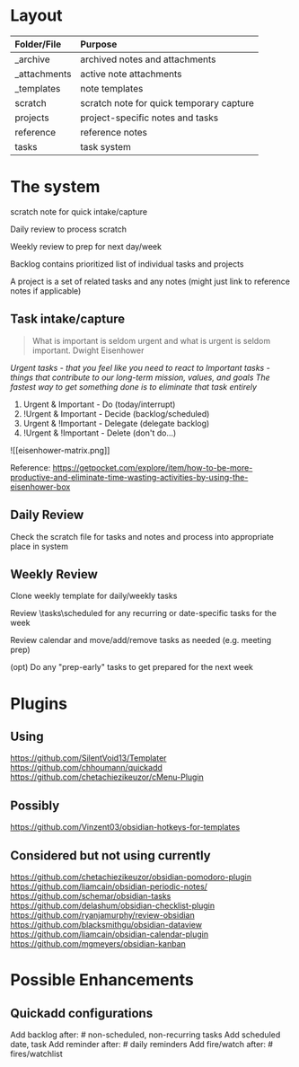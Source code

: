 # Layout
|Folder/File|Purpose|
|:-|:-|
|\_archive|archived notes and attachments|
|\_attachments|active note attachments|
|\_templates|note templates|
|scratch|scratch note for quick temporary capture|
|projects|project-specific notes and tasks|
|reference|reference notes|
|tasks|task system|
# The system
scratch note for quick intake/capture

Daily review to process scratch

Weekly review to prep for next day/week

Backlog contains prioritized list of individual tasks and projects

A project is a set of related tasks and any notes (might just link to reference notes if applicable)

## Task intake/capture
> What is important is seldom urgent and what is urgent is seldom important.
> Dwight Eisenhower

*Urgent tasks - that you feel like you need to react to
Important tasks - things that contribute to our long-term mission, values, and goals
The fastest way to get something done is to eliminate that task entirely*

1. Urgent & Important - Do (today/interrupt)
2. !Urgent & Important - Decide (backlog/scheduled)
3. Urgent & !Important - Delegate (delegate backlog)
4. !Urgent & !Important - Delete (don't do...)

![[eisenhower-matrix.png]]

Reference: https://getpocket.com/explore/item/how-to-be-more-productive-and-eliminate-time-wasting-activities-by-using-the-eisenhower-box
## Daily Review
Check the scratch file for tasks and notes and process into appropriate place in system
## Weekly Review
Clone weekly template for daily/weekly tasks

Review \\tasks\\scheduled for any recurring or date-specific tasks for the week

Review calendar and move/add/remove tasks as needed (e.g. meeting prep)

(opt) Do any "prep-early" tasks to get prepared for the next week
# Plugins
## Using
https://github.com/SilentVoid13/Templater
https://github.com/chhoumann/quickadd
https://github.com/chetachiezikeuzor/cMenu-Plugin
## Possibly
https://github.com/Vinzent03/obsidian-hotkeys-for-templates
## Considered but not using currently
https://github.com/chetachiezikeuzor/obsidian-pomodoro-plugin
https://github.com/liamcain/obsidian-periodic-notes/
https://github.com/schemar/obsidian-tasks
https://github.com/delashum/obsidian-checklist-plugin
https://github.com/ryanjamurphy/review-obsidian
https://github.com/blacksmithgu/obsidian-dataview
https://github.com/liamcain/obsidian-calendar-plugin
https://github.com/mgmeyers/obsidian-kanban
# Possible Enhancements
## Quickadd configurations
Add backlog
	after: # non-scheduled, non-recurring tasks
Add scheduled
	date, task
Add reminder
	after: # daily reminders
Add fire/watch
	after: # fires/watchlist
